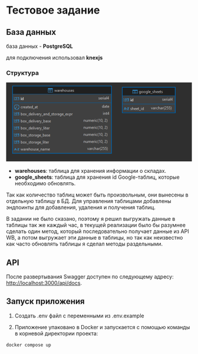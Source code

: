 # Тестовое задание

## База данных

база данных - **PostgreSQL**

для подключения использовал **knexjs**

### Структура

![db](image.png)

- **warehouses**: таблица для хранения информации о складах.
- **google_sheets**: таблица для хранения id Google-таблиц, которые необходимо обновлять.

Так как количество таблиц может быть произвольным, они вынесены в отдельную таблицу в БД. Для управления таблицами добавлены эндпоинты для добавления, удаления и получения таблиц.

В задании не было сказано, поэтому я решил выгружать данные в таблицы так же каждый час, в текущей реализации было бы разумнее сделать один метод, который последовательно получает данные из API WB, а потом выгружает эти данные в таблицы, но так как неизвестно как часто обновлять таблицы я сделал методы раздельными.

## API

После развертывания Swagger доступен по следующему адресу: [http://localhost:3000/api/docs](http://localhost:3000/api/docs).

## Запуск приложения

1. Создать .env файл с переменными из .env.example

2. Приложение упаковано в Docker и запускается с помощью команды в корневой директории проекта:

```bash
docker compose up
```
